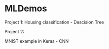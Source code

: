 # MLDemos


Project 1:
Housing classification - Descision Tree

Project 2:

MNIST example in Keras - CNN
